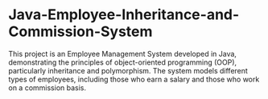 # Java-Employee-Inheritance-and-Commission-System
This project is an Employee Management System developed in Java, demonstrating the principles of object-oriented programming (OOP), particularly inheritance and polymorphism. The system models different types of employees, including those who earn a salary and those who work on a commission basis.
